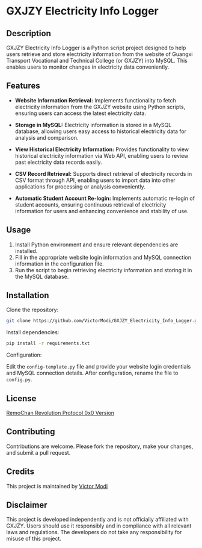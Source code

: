 # GXJZY Electricity Info Logger

## Description
GXJZY Electricity Info Logger is a Python script project designed to help users retrieve and store electricity information from the website of Guangxi Transport Vocational and Technical College (or GXJZY) into MySQL. This enables users to monitor changes in electricity data conveniently.

## Features
- **Website Information Retrieval:** Implements functionality to fetch electricity information from the GXJZY website using Python scripts, ensuring users can access the latest electricity data.
  
- **Storage in MySQL:** Electricity information is stored in a MySQL database, allowing users easy access to historical electricity data for analysis and comparison.

- **View Historical Electricity Information:** Provides functionality to view historical electricity information via Web API, enabling users to review past electricity data records easily.

- **CSV Record Retrieval:** Supports direct retrieval of electricity records in CSV format through API, enabling users to import data into other applications for processing or analysis conveniently.

- **Automatic Student Account Re-login:** Implements automatic re-login of student accounts, ensuring continuous retrieval of electricity information for users and enhancing convenience and stability of use.

## Usage
1. Install Python environment and ensure relevant dependencies are installed.
2. Fill in the appropriate website login information and MySQL connection information in the configuration file.
3. Run the script to begin retrieving electricity information and storing it in the MySQL database.

## Installation
Clone the repository:

```bash
git clone https://github.com/VictorModi/GXJZY_Electricity_Info_Logger.git
```

Install dependencies:

```bash
pip install -r requirements.txt
```

Configuration:

Edit the `config-template.py` file and provide your website login credentials and MySQL connection details. After configuration, rename the file to `config.py`.

## License

[RemoChan Revolution Protocol 0x0 Version](https://github.com/VictorModi/GXJZY_Electricity_Info_Logger/blob/master/LICENSE)
## Contributing

Contributions are welcome. Please fork the repository, make your changes, and submit a pull request.

## Credits
This project is maintained by [Victor Modi](https://github.com/VictorModi)

## Disclaimer
This project is developed independently and is not officially affiliated with GXJZY. Users should use it responsibly and in compliance with all relevant laws and regulations. The developers do not take any responsibility for misuse of this project.
